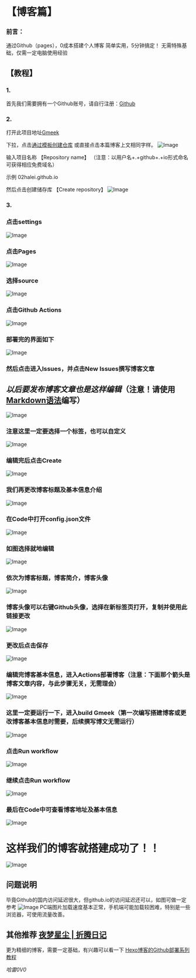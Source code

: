 # 【博客篇】
### 前言：
通过Github（pages），0成本搭建个人博客
简单实用，5分钟搞定！
无需特殊基础，仅需一定电脑使用经验
## 【教程】
### 1.
首先我们需要拥有一个Github账号，请自行注册：[Github](http://github.com)

### 2.
打开此项目地址[Gmeek](https://github.com/Meekdai/Gmeek)

下拉，点击[通过模板创建仓库](https://github.com/new?template_name=Gmeek-template&template_owner=Meekdai)
或直接点击本篇博客上文相同字样。
![Image](https://github.com/user-attachments/assets/903b755b-5bb7-43ab-ad77-73a5ab03c250)

输入项目名称 【Repository name】
（注意：以用户名+.+github+.+io形式命名可获得相应免费域名）

示例  02halei.github.io

然后点击创建储存库 【Create repository】
![Image](https://github.com/user-attachments/assets/5a984a98-b933-4e49-9bf4-b05793d44634)

### 3.
### 点击**settings**
![Image](https://github.com/user-attachments/assets/bb2b13bb-fe67-4bc6-aca3-b34d56639194)

### 点击**Pages**
![Image](https://github.com/user-attachments/assets/62322ddd-5c2f-4fc3-8e80-b600a031cf99)

### 选择**source**
![Image](https://github.com/user-attachments/assets/89d376ff-df94-45cd-a97d-f1bb9cc7a7da)

### 点击**Github Actions**
![Image](https://github.com/user-attachments/assets/3c9e695f-b76c-432c-9d44-791605438775)

### 部署完的界面如下
![Image](https://github.com/user-attachments/assets/7bc9decf-8d3b-4331-a99b-26d5f4de1c75)

### 然后点击进入**Issues**，并点击**New Issues**撰写博客文章
## _以后要发布博客文章也是这样编辑_（注意！请使用[Markdown语法](https://markdown.com.cn/basic-syntax/)编写）
![Image](https://github.com/user-attachments/assets/aef382bc-08d4-4e8b-8b95-c21d2faecbbd)

### 注意这里一定要选择一个标签，也可以自定义
![Image](https://github.com/user-attachments/assets/57ad1c7e-1279-499e-b2b6-fa7c830101a1)

### 编辑完后点击**Create**
![Image](https://github.com/user-attachments/assets/bf2611a1-8073-43c0-b167-68cf5b86f9eb)

### 我们再更改博客标题及基本信息介绍
![Image](https://github.com/user-attachments/assets/5cf355c8-ad77-4069-a2d9-a2a3508c8e9a)

### 在**Code**中打开**config.json**文件
![Image](https://github.com/user-attachments/assets/3197ad70-e32d-4369-9860-689264bddf1a)

### 如图选择就地编辑
![Image](https://github.com/user-attachments/assets/2c4fac2d-ad37-4783-850f-8ef980073d0e)

### 依次为博客标题，博客简介，博客头像
![Image](https://github.com/user-attachments/assets/d578ac97-2320-4a34-a9e9-63d5e908036e)

### 博客头像可以右键Github头像，选择在新标签页打开，复制并使用此链接更改
![Image](https://github.com/user-attachments/assets/806a3fad-7583-4862-a505-a237422c5d29)

### 更改后点击保存
![Image](https://github.com/user-attachments/assets/355fc487-d1e0-4406-bc9d-05c142fc14e7)

### 编辑完博客基本信息，进入**Actions**部署博客（注意：下面那个箭头是博客文章内容，与此步骤无关，无需理会）
![Image](https://github.com/user-attachments/assets/d2657435-7a26-4c6a-a6c6-4cda20ed2271)

### 这里一定要运行一下，进入**build Gmeek**（第一次编写搭建博客或更改博客基本信息时需要，后续撰写博文无需运行）
![Image](https://github.com/user-attachments/assets/8cfffba0-11af-480e-b0fd-2dfef538fed9)

### 点击**Run workflow**
![Image](https://github.com/user-attachments/assets/d9fef5aa-2f12-42e4-9531-101897fd5360)

### 继续点击**Run workflow**
![Image](https://github.com/user-attachments/assets/7250aca1-b0e0-42e8-a377-1712d70ed9b6)

### 最后在**Code**中可查看**博客地址及基本信息**
![Image](https://github.com/user-attachments/assets/0c567f4a-8b5f-4f6c-b345-1b1d0492d3f4)

# 这样我们的博客就搭建成功了！！
![Image](https://github.com/user-attachments/assets/d611e9b4-2b08-4fe5-9673-0237f7e55f43)

## 问题说明
毕竟Github的国内访问延迟很大，但github.io的访问延迟还可以，如图可做一定参考
![Image](https://github.com/user-attachments/assets/cd4adb49-f85b-4821-8bfc-f328091f6338)
PC端图片加载速度基本正常，手机端可能加载较困难，特别是一些浏览器，可使用流量改善。

## 其他推荐    [夜梦星尘 | 折腾日记](https://tech.yemengstar.com/)
更为精细的博客，需要一定基础，有兴趣可以看一下
[Hexo博客的Github部署系列教程](https://tech.yemengstar.com/hexo-tutorial-deploy-githubpages-beginner/)

_哈雷0V0_


